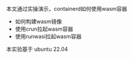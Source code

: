   本文通过实操演示，containerd如何使用wasm容器  
  - 如何构建wasm镜像  
  - 使用crun拉起wasm容器  
  - 使用runwasi拉起wasm容器

  本实验基于 ubuntu 22.04
  
